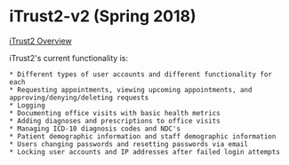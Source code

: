 # iTrust2-v2 (Spring 2018)

[iTrust2 Overview](https://github.ncsu.edu/engr-csc326-staff/iTrust2-v2/wiki)
  

iTrust2's current functionality is:
	
	* Different types of user accounts and different functionality for each
	* Requesting appointments, viewing upcoming appointments, and approving/denying/deleting requests
	* Logging
	* Documenting office visits with basic health metrics
	* Adding diagnoses and prescriptions to office visits
	* Managing ICD-10 diagnosis codes and NDC's
	* Patient demographic information and staff demographic information
	* Users changing passwords and resetting passwords via email
	* Locking user accounts and IP addresses after failed login attempts
